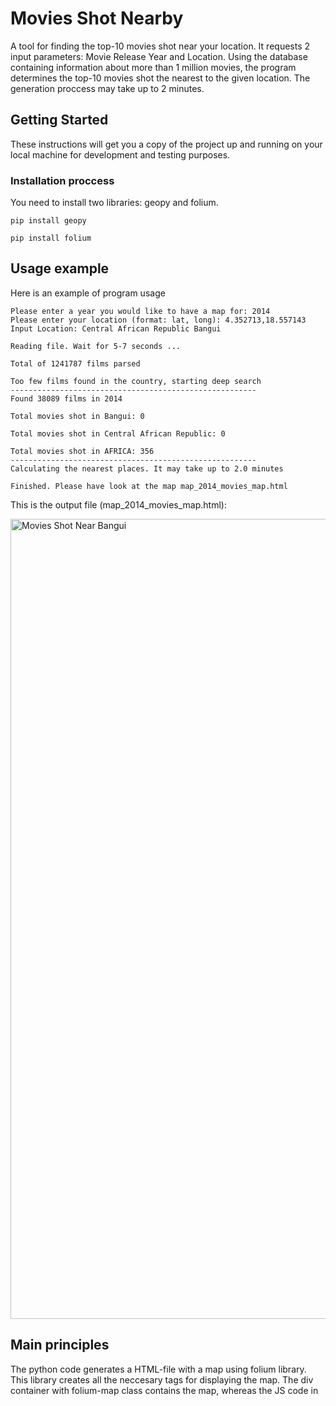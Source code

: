 # Movies Shot Nearby

A tool for finding the top-10 movies shot near your location. It requests 2 input parameters: Movie Release Year and Location. Using the database containing information about more than 1 million movies, the program determines the top-10 movies shot the nearest to the given location. The generation proccess may take up to 2 minutes.

## Getting Started

These instructions will get you a copy of the project up and running on your local machine for development and testing purposes.

### Installation proccess

You need to install two libraries: geopy and folium.

```
pip install geopy
```
```
pip install folium 
```

## Usage example

Here is an example of program usage

```
Please enter a year you would like to have a map for: 2014
Please enter your location (format: lat, long): 4.352713,18.557143
Input Location: Central African Republic Bangui

Reading file. Wait for 5-7 seconds ...

Total of 1241787 films parsed

Too few films found in the country, starting deep search
-------------------------------------------------------
Found 38089 films in 2014 
 
Total movies shot in Bangui: 0 
 
Total movies shot in Central African Republic: 0 

Total movies shot in AFRICA: 356
-------------------------------------------------------
Calculating the nearest places. It may take up to 2.0 minutes

Finished. Please have look at the map map_2014_movies_map.html
```

This is the output file (map_2014_movies_map.html):

<img width="1280" alt="Movies Shot Near Bangui" src="https://user-images.githubusercontent.com/25267308/74776024-7b4ad180-529f-11ea-9527-f2dc642b1689.png">

## Main principles

The python code generates a HTML-file with a map using folium library. This library creates all the neccesary tags for displaying the map. The div container with folium-map class contains the map, whereas the JS code in <script> tag enables smooth user interaction. There are also some basic CSS styles applied.

## Author

**Dmytro Lopushanskyy**

## License

This project is licensed under the MIT License
